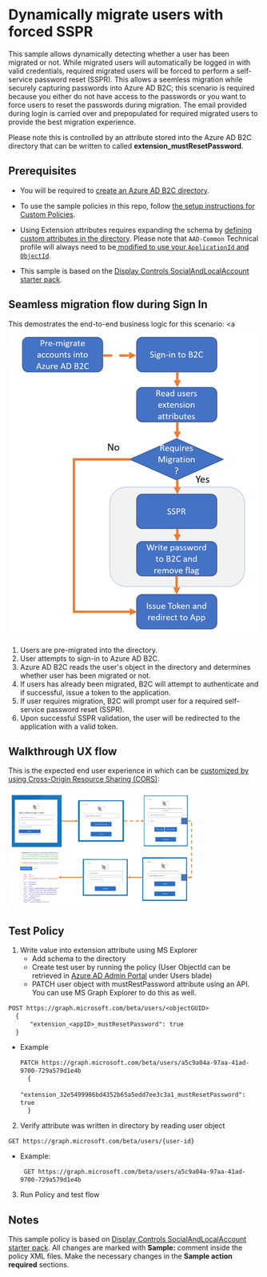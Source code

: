# Dynamically migrate users with forced SSPR

This sample allows dynamically detecting whether a user has been migrated or not. While migrated users will automatically be logged in with valid credentials, required migrated users will be forced to perform a self-service password reset (SSPR). This allows a seemless migration while securely capturing passwords into Azure AD B2C; this scenario is required because you either do not have access to the passwords or you want to force users to reset the passwords during migration. The email provided during login is carried over and prepopulated for required migrated users to provide the best migration experience.

Please note this is controlled by an attribute stored into the Azure AD B2C directory that can be written to called **extension_mustResetPassword**.

## Prerequisites



- You will be required to [create an Azure AD B2C directory](https://docs.microsoft.com/en-us/azure/active-directory-b2c/tutorial-create-tenant).

- To use the sample policies in this repo, follow [the setup instructions for Custom Policies](https://docs.microsoft.com/en-us/azure/active-directory-b2c/active-directory-b2c-get-started-custom).

- Using Extension attributes requires expanding the schema by [defining custom attributes in the directory](https://docs.microsoft.com/en-us/azure/active-directory-b2c/active-directory-b2c-create-custom-attributes-profile-edit-custom#create-a-new-application-to-store-the-extension-properties). Please note that `AAD-Common` Technical profile will always need to be[ modified to use your `ApplicationId` and `ObjectId`](https://docs.microsoft.com/en-us/azure/active-directory-b2c/user-flow-custom-attributes?pivots=b2c-custom-policy#modify-your-custom-policy).

- This sample is based on the [Display Controls SocialAndLocalAccount starter pack](https://github.com/Azure-Samples/active-directory-b2c-custom-policy-starterpack/tree/master/Display%20Controls%20Starterpack/SocialAndLocalAccounts).

## Seamless migration flow during Sign In

This demostrates the end-to-end business logic for this scenario:
<a
![A flowchart in which articulates the authentication flows for the sample. Below are the steps that are included in the flow.](media/migration-force-password-reset-flow-diagram.png "A flowchart in which articulates the authentication flows for the sample. Below are the steps that are included in the flow.")

1. Users are pre-migrated into the directory.
2. User attempts to sign-in to Azure AD B2C.
3. Azure AD B2C reads the user's object in the directory and determines whether user has been migrated or not.
4. If users has already been migrated, B2C will attempt to authenticate and if successful, issue a token to the application.
5. If user requires migration, B2C will prompt user for a required self-service password reset (SSPR).
6. Upon successful SSPR validation, the user will be redirected to the application with a valid token.

## Walkthrough UX flow

This is the expected end user experience in which can be [customized by using Cross-Origin Resource Sharing (CORS)](https://docs.microsoft.com/en-us/azure/active-directory-b2c/customize-ui-with-html?pivots=b2c-custom-policy):

<img alt="A diagram with screenshots of each step of the user experience (UX) work flow." src="media/migration-force-password-reset-walkthrough.png" width="75%">


## Test Policy
1. Write value into extension attribute using MS Explorer
   - Add schema to the directory
   - Create test user by running the policy (User ObjectId can be retrieved in [Azure AD Admin Portal](https://portal.azure.com) under Users blade)
   - PATCH user object with mustRestPassword attribute using an API. You can use MS Graph Explorer to do this as well. 
  ```
  POST https://graph.microsoft.com/beta/users/<objectGUID>
    {
        "extension_<appID>_mustResetPassword": true
    }
  ```
- Example
  ```
  PATCH https://graph.microsoft.com/beta/users/a5c9a04a-97aa-41ad-9700-729a579d1e4b
    {
        "extension_32e5499906bd4352b65a5edd7ee3c3a1_mustResetPassword": true
    }
  ```
2. Verify attribute was written in directory by reading user object
  ```
  GET https://graph.microsoft.com/beta/users/{user-id}
  ```
- Example:
  ```
   GET https://graph.microsoft.com/beta/users/a5c9a04a-97aa-41ad-9700-729a579d1e4b
  ```
3. Run Policy and test flow

## Notes

This sample policy is based on [Display Controls SocialAndLocalAccount starter pack](https://github.com/Azure-Samples/active-directory-b2c-custom-policy-starterpack/tree/master/Display%20Controls%20Starterpack/SocialAndLocalAccounts). All changes are marked with **Sample:** comment inside the policy XML files. Make the necessary changes in the **Sample action required** sections.
